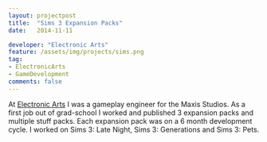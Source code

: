 ```yaml
---
layout: projectpost
title:  "Sims 3 Expansion Packs"
date:   2014-11-11

developer: "Electronic Arts"
feature: /assets/img/projects/sims.png
tag:
- ElectronicArts
- GameDevelopment
comments: false
---
```


At [Electronic Arts](http://www.ea.com) I was a gameplay engineer for the Maxis Studios. As a first job out of grad-school I worked and published 3 expansion packs and multiple stuff packs. Each expansion pack was on a 6 month development cycle.
I worked on Sims 3: Late Night, Sims 3: Generations and Sims 3: Pets.
